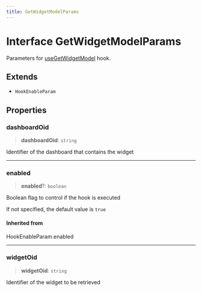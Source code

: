 ```yaml
---
title: GetWidgetModelParams
---
```


# Interface GetWidgetModelParams

Parameters for [useGetWidgetModel](../functions/function.useGetWidgetModel-2.md) hook.

## Extends

- `HookEnableParam`

## Properties

### dashboardOid

> **dashboardOid**: `string`

Identifier of the dashboard that contains the widget

***

### enabled

> **enabled**?: `boolean`

Boolean flag to control if the hook is executed

If not specified, the default value is `true`

#### Inherited from

HookEnableParam.enabled

***

### widgetOid

> **widgetOid**: `string`

Identifier of the widget to be retrieved
